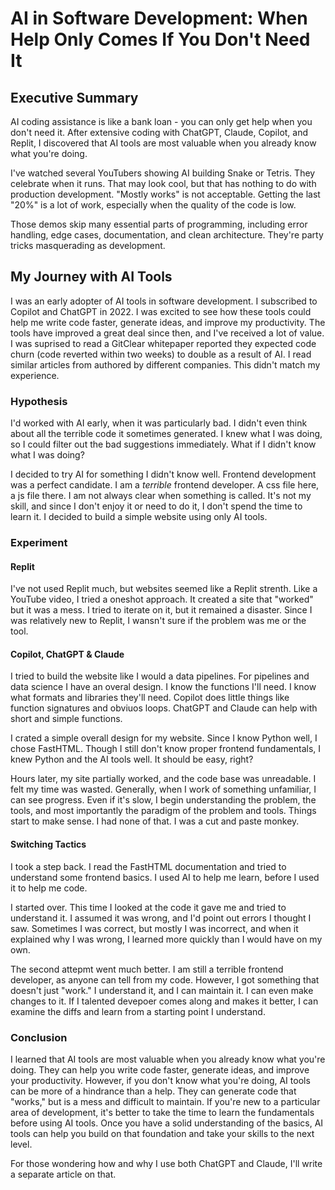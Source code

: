 # AI in Software Development: When Help Only Comes If You Don't Need It

## Executive Summary

AI coding assistance is like a bank loan - you can only get help when you don't need it. After extensive coding with ChatGPT, Claude, Copilot, and Replit, I discovered that AI tools are most valuable when you already know what you're doing.

I've watched several YouTubers showing AI building Snake or Tetris. They celebrate when it runs. That may look cool, but that has nothing to do with production development. "Mostly works" is not acceptable. Getting the last "20%" is a lot of work, especially when the quality of the code is low.

Those demos skip many essential parts of programming, including error handling, edge cases, documentation, and clean architecture. They're party tricks masquerading as development.

## My Journey with AI Tools

I was an early adopter of AI tools in software development. I subscribed to Copilot and ChatGPT in 2022. I was excited to see how these tools could help me write code faster, generate ideas, and improve my productivity. The tools have improved a great deal since then, and I've received a lot of value.
I was suprised to read a GitClear whitepaper reported they expected code churn (code reverted within two weeks) to double as a result of AI. I read similar articles from authored by different companies. This didn't match my experience.

### Hypothesis

I'd worked with AI early, when it was particularly bad. I didn't even think about all the terrible code it sometimes generated. I knew what I was doing, so I could filter out the bad suggestions immediately. What if I didn't know what I was doing?

I decided to try AI for something I didn't know well. Frontend development was a perfect candidate. I am a _terrible_ frontend developer. A css file here, a js file there. I am not always clear when something is called. It's not my skill, and since I don't enjoy it or need to do it, I don't spend the time to learn it. I decided to build a simple website using only AI tools.

### Experiment

#### Replit

I've not used Replit much, but websites seemed like a Replit strenth. Like a YouTube video, I tried a oneshot approach. It created a site that "worked" but it was a mess. I tried to iterate on it, but it remained a disaster. Since I was relatively new to Replit, I wansn't sure if the problem was me or the tool.

#### Copilot, ChatGPT & Claude

I tried to build the website like I would a data pipelines. For pipelines and data science I have an overal design. I know the functions I'll need. I know what formats and libraries they'll need. Copilot does little things like function signatures and obviuos loops. ChatGPT and Claude can help with short and simple functions. 

I crated a simple overall design for my website. Since I know Python well, I chose FastHTML. Though I still don't know proper frontend fundamentals, I knew Python and the AI tools well. It should be easy, right?

Hours later, my site partially worked, and the code base was unreadable. I felt my time was wasted. Generally, when I work of something unfamiliar, I can see progress. Even if it's slow, I begin understanding the problem, the tools, and most importantly the paradigm of the problem and tools. Things start to make sense. I had none of that. I was a cut and paste monkey.

#### Switching Tactics

I took a step back. I read the FastHTML documentation and tried to understand some frontend basics. I used AI to help me learn, before I used it to help me code. 

I started over. This time I looked at the code it gave me and tried to understand it. I assumed it was wrong, and I'd point out errors I thought I saw. Sometimes I was correct, but mostly I was incorrect, and when it explained why I was wrong, I learned more quickly than I would have on my own.

The second attepmt went much better. I am still a terrible frontend developer, as anyone can tell from my code. However, I got something that doesn't just "work." I understand it, and I can maintain it. I can even make changes to it. If I talented devepoer comes along and makes it better, I can examine the diffs and learn from a starting point I understand.

### Conclusion

I learned that AI tools are most valuable when you already know what you're doing. They can help you write code faster, generate ideas, and improve your productivity. However, if you don't know what you're doing, AI tools can be more of a hindrance than a help. They can generate code that "works," but is a mess and difficult to maintain. If you're new to a particular area of development, it's better to take the time to learn the fundamentals before using AI tools. Once you have a solid understanding of the basics, AI tools can help you build on that foundation and take your skills to the next level.

For those wondering how and why I use both ChatGPT and Claude, I'll write a separate article on that.
